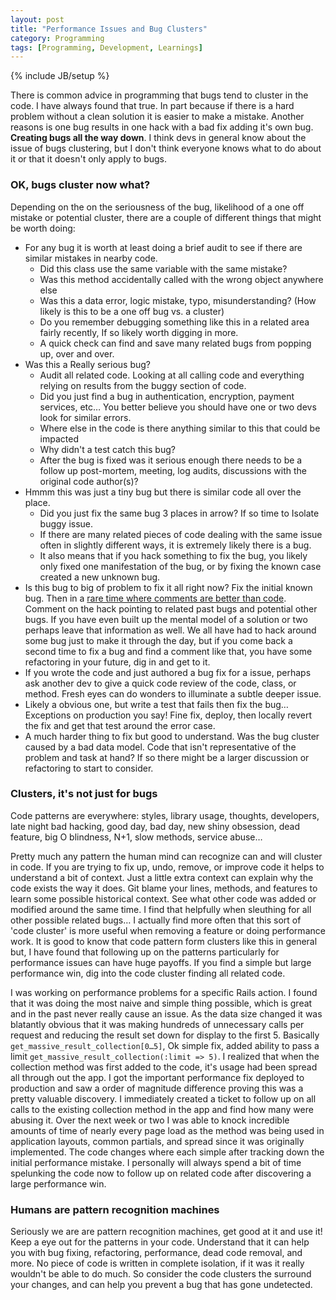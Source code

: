 ```yaml
---
layout: post
title: "Performance Issues and Bug Clusters"
category: Programming
tags: [Programming, Development, Learnings]
---
```

{% include JB/setup %}

There is common advice in programming that bugs tend to cluster in the code. I have always found that true. In part because if there is a hard problem without a clean solution it is easier to make a mistake. Another reasons is one bug results in one hack with a bad fix adding it's own bug. __Creating bugs all the way down__. I think devs in general know about the issue of bugs clustering, but I don't think everyone knows what to do about it or that it doesn't only apply to bugs.

### OK, bugs cluster now what?

Depending on the on the seriousness of the bug, likelihood of a one off mistake or potential cluster, there are a couple of different things that might be worth doing:

* For any bug it is worth at least doing a brief audit to see if there are similar mistakes in nearby code.
  * Did this class use the same variable with the same mistake?
  * Was this method accidentally called with the wrong object anywhere else
  * Was this a data error, logic mistake, typo, misunderstanding? (How likely is this to be a one off bug vs. a cluster)
  * Do you remember debugging something like this in a related area fairly recently, If so likely worth digging in more.
  * A quick check can find and save many related bugs from popping up, over and over.
* Was this a Really serious bug?
  * Audit all related code. Looking at all calling code and everything relying on results from the buggy section of code.
  * Did you just find a bug in authentication, encryption, payment services, etc… You better believe you should have one or two devs look for similar errors.
  * Where else in the code is there anything similar to this that could be impacted
  * Why didn't a test catch this bug?
  * After the bug is fixed was it serious enough there needs to be a follow up post-mortem, meeting, log audits, discussions with the original code author(s)?
* Hmmm this was just a tiny bug but there is similar code all over the place. 
    * Did you just fix the same bug 3 places in arrow? If so time to Isolate buggy issue. 
    * If there are many related pieces of code dealing with the same issue often in slightly different ways, it is extremely likely there is a bug. 
    * It also means that if you hack something to fix the bug, you likely only fixed one manifestation of the bug, or by fixing the known case created a new unknown bug.
* Is this bug to big of problem to fix it all right now? Fix the initial known bug. Then in a [rare time where comments are better than code](http://pragmati.st/2012/03/10/the-war-on-comments/). Comment on the hack pointing to related past bugs and potential other bugs. If you have even built up the mental model of a solution or two perhaps leave that information as well. We all have had to hack around some bug just to make it through the day, but if you come back a second time to fix a bug and find a comment like that, you have some refactoring in your future, dig in and get to it.
* If you wrote the code and just authored a bug fix for a issue, perhaps ask another dev to give a quick code review of the code, class, or method. Fresh eyes can do wonders to illuminate a subtle deeper issue.
* Likely a obvious one, but write a test that fails then fix the bug… Exceptions on production you say! Fine fix, deploy, then locally revert the fix and get that test around the error case. 
* A much harder thing to fix but good to understand. Was the bug cluster caused by a bad data model. Code that isn't representative of the problem and task at hand? If so there might be a larger discussion or refactoring to start to consider.


### Clusters, it's not just for bugs  
<div class='blog-header' data-title='Not just for bugs'>
</div>

Code patterns are everywhere: styles, library usage, thoughts, developers, late night bad hacking, good day, bad day, new shiny obsession, dead feature, big O blindness, N+1, slow methods, service abuse…

Pretty much any pattern the human mind can recognize can and will cluster in code. If you are trying to fix up, undo, remove, or improve code it helps to understand a bit of context. Just a little extra context can explain why the code exists the way it does. Git blame your lines, methods, and features to learn some possible historical context. See what other code was added or modified around the same time. I find that helpfully when sleuthing for all other possible related bugs… I actually find more often that this sort of 'code cluster' is more useful when removing a feature or doing performance work. It is good to know that code pattern form clusters like this in general but, I have found that following up on the patterns particularly for performance issues can have huge payoffs. If you find a simple but large performance win, dig into the code cluster finding all related code.

I was working on performance problems for a specific Rails action. I found that it was doing the most naive and simple thing possible, which is great and in the past never really cause an issue. As the data size changed it was blatantly obvious that it was making hundreds of unnecessary calls per request and reducing the result set down for display to the first 5. Basically `get_massive_result_collection[0…5]`, Ok simple fix, added ability to pass a limit `get_massive_result_collection(:limit => 5)`. I realized that when the collection method was first added to the code, it's usage had been spread all through out the app. I got the important performance fix deployed to production and saw a order of magnitude difference proving this was a pretty valuable discovery. I immediately created a ticket to follow up on all calls to the existing collection method in the app and find how many were abusing it. Over the next week or two I was able to knock incredible amounts of time of nearly every page load as the method was being used in application layouts, common partials, and spread since it was originally implemented. The code changes where each simple after tracking down the initial performance mistake. I personally will always spend a bit of time spelunking the code now to follow up on related code after discovering a large performance win.

### Humans are pattern recognition machines  
<div class='blog-header' data-title='Pattern recognition machines'>
</div>

Seriously we are are pattern recognition machines, get good at it and use it! Keep a eye out for the patterns in your code. Understand that it can help you with bug fixing, refactoring, performance, dead code removal, and more. No piece of code is written in complete isolation, if it was it really wouldn't be able to do much. So consider the code clusters the surround your changes, and can help you prevent a bug that has gone undetected. 
